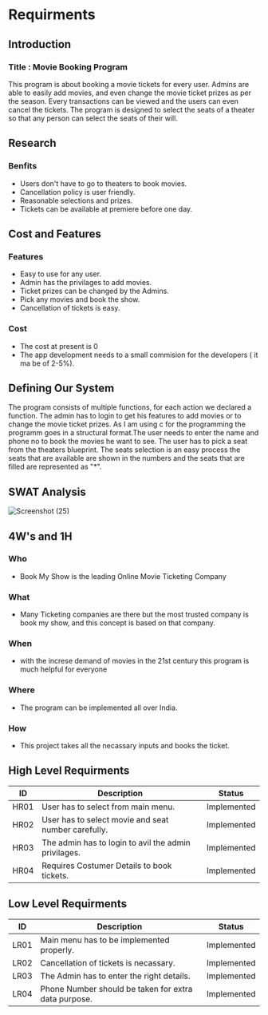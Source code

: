 # Requirments
## Introduction
### Title : Movie Booking Program
This program is about booking a movie tickets for every user. Admins are able to easily add movies, and even change the movie ticket prizes as per the season. Every transactions can be viewed and the users can even cancel the tickets. The program is designed to select the seats of a theater so that any person can select the seats of their will.

## Research

### Benfits
- Users don't have to go to theaters to book movies.
- Cancellation policy is user friendly.
- Reasonable selections and prizes.
- Tickets can be available at premiere before one day.
## Cost and Features
### Features
- Easy to use for any user.
- Admin has the privilages to add movies.
- Ticket prizes can be changed by the Admins.
- Pick any movies and book the show.
- Cancellation of tickets is easy.
### Cost
- The cost at present is 0
- The app development needs to a small commision for the developers ( it ma be of 2-5%).
## Defining Our System
The program consists of multiple functions, for each action we declared a function. The admin has to login to get his features to add movies or to change the movie ticket prizes. As I am using c for the programming the programm goes in a structural format.The user needs to enter the name and phone no to book the movies he want to see. The user has to pick a seat from the theaters blueprint. The seats selection is an easy process the seats that are available are shown in the numbers and the seats that are filled are represented as "*".

## SWAT Analysis


![Screenshot (25)](https://user-images.githubusercontent.com/86122736/124775617-63d7bb80-df5c-11eb-8672-c8b5b7a62bfe.png)


## 4W's and 1H
### Who
- Book My Show is the leading Online Movie Ticketing Company
### What
- Many Ticketing companies are there but the most trusted company is book my show, and this concept is based on that company.
### When
- with the increse demand of movies in the 21st century this program is much helpful for everyone
### Where
- The program can be implemented all over India.
### How
- This project takes all the necassary inputs and books the ticket.
## High Level Requirments
| ID | Description | Status |
|----|-------------|--------|
| HR01 | User has to select from main menu. | Implemented |
| HR02 | User has to select movie and seat number carefully. | Implemented |
| HR03 | The admin has to login to avil the admin privilages. |Implemented |
| HR04 | Requires Costumer Details to book tickets. | Implemented |
## Low Level Requirments
| ID | Description | Status |
|----|-------------|--------|
| LR01 | Main menu has to be implemented properly. | Implemented |
| LR02 | Cancellation of tickets is necassary. | Implemented |
| LR03 | The Admin has to enter the right details. |Implemented |
| LR04 | Phone Number should be taken for extra data purpose. | Implemented |
